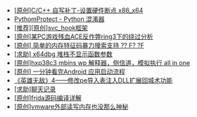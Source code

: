 + [[原创]C/C++ 自写补丁-设置硬件断点 x86_x64](https://bbs.kanxue.com/thread-283839.htm)
+ [PythomProtect - Python 混淆器](https://bbs.kanxue.com/thread-285032.htm)
+ [[推荐][原创]svc_hook框架](https://bbs.kanxue.com/thread-284713.htm)
+ [[原创]某PC游戏残血ACE反作弊ring3下的绕过分析](https://bbs.kanxue.com/thread-284667.htm)
+ [[原创] 简单的内存特征码暴力搜索支持 ?? F? ?F](https://bbs.kanxue.com/thread-284451.htm)
+ [[求助] x64dbg 堆栈不显示函数参数](https://bbs.kanxue.com/thread-285206.htm)
+ [[原创]hxp38c3 mbins  wp 解释器，侧信道，模拟执行 all in one](https://bbs.kanxue.com/thread-285205.htm)
+ [[原创] 一分钟看完Android 应用启动流程](https://bbs.kanxue.com/thread-284686.htm)
+ [《英雄无敌》4——修改pe导入表注入DLL扩展回城术功能](https://bbs.kanxue.com/thread-284644.htm)
+ [[求助]聊天记录](https://bbs.kanxue.com/thread-283703.htm)
+ [[原创]frida源码编译详解](https://bbs.kanxue.com/thread-275763.htm)
+ [[原创]vmware外部读写内存也没那么神秘](https://bbs.kanxue.com/thread-284956.htm)

